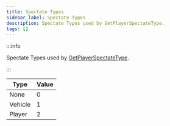 ```yaml
---
title: Spectate Types
sidebar_label: Spectate Types
description: Spectate Types used by GetPlayerSpectateType.
tags: []
---
```


:::info

Spectate Types used by [GetPlayerSpectateType](../functions/GetPlayerSpectateType).

:::

| Type    | Value |
| ------- | ----- |
| None    | 0     |
| Vehicle | 1     |
| Player  | 2     |
